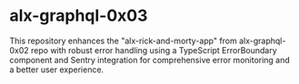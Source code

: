 # alx-graphql-0x03
This repository enhances the "alx-rick-and-morty-app" from alx-graphql-0x02 repo with robust error handling using a TypeScript ErrorBoundary component and Sentry integration for comprehensive error monitoring and a better user experience.
